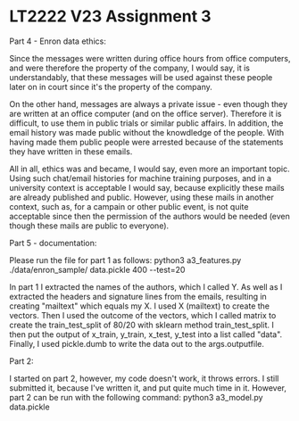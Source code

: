 # LT2222 V23 Assignment 3


Part 4 - Enron data ethics:

Since the messages were written during office hours from office computers, and were therefore the property of the company, I would say, it is understandably, that these messages will be used against these people later on in court since it's the property of the company.

On the other hand, messages are always a private issue - even though they are written at an office computer (and on the office server). Therefore it is difficult, to use them in public trials or similar public affairs. In addition, the email history was made public without the knowdledge of the people. With having made them public people were arrested because of the statements they have written in these emails.

All in all, ethics was and became, I would say, even more an important topic. Using such chat/email histories for machine training purposes, and in a university context is acceptable I would say, because explicitly these mails are already published and public. However, using these mails in another context, such as, for a campain or other public event, is not quite acceptable since then the permission of the authors would be needed (even though these mails are public to everyone). 

Part 5 - documentation:


Please run the file for part 1 as follows: python3 a3_features.py ./data/enron_sample/ data.pickle 400 --test=20

In part 1 I extracted the names of the authors, which I called Y. As well as I extracted the headers and signature lines from the emails, resulting in creating "mailtext" which equals my X. I used X (mailtext) to create the vectors. Then I used the outcome of the vectors, which I called matrix to create the train_test_split of 80/20 with sklearn method train_test_split. I then put the output of x_train, y_train, x_test, y_test into a list called "data". Finally, I used pickle.dumb to write the data out to the args.outputfile.

Part 2: 

I started on part 2, however, my code doesn't work, it throws errors.
I still submitted it, because I've written it, and put quite much time in it.
However, part 2 can be run with the following command: python3 a3_model.py data.pickle
